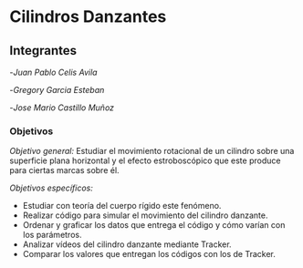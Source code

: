 # Cilindros Danzantes
## Integrantes
-*Juan Pablo Celis Avila*

-*Gregory Garcia Esteban*  

-*Jose Mario Castillo Muñoz*

### Objetivos 

*Objetivo general:* Estudiar el movimiento rotacional de un cilindro sobre una superficie plana horizontal y el efecto estroboscópico que este produce para ciertas marcas sobre él. 

*Objetivos específicos:* 
- Estudiar con teoría del cuerpo rígido este fenómeno.
- Realizar código para simular el movimiento del cilindro danzante.
- Ordenar y graficar los datos que entrega el código y cómo varían con los parámetros.
- Analizar vídeos del cilindro danzante mediante Tracker.
- Comparar los valores que entregan los códigos con los de Tracker.

